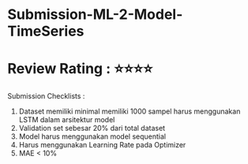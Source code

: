 # Submission-ML-2-Model-TimeSeries
# Review Rating : ⭐⭐⭐⭐
Submission Checklists :

1. Dataset memiliki minimal memiliki 1000 sampel
harus menggunakan LSTM dalam arsitektur model
3. Validation set sebesar 20% dari total dataset
4. Model harus menggunakan model sequential 
5. Harus menggunakan Learning Rate pada Optimizer
6. MAE < 10%
